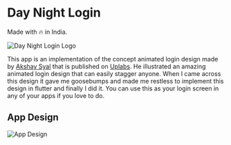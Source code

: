 # Day Night Login

Made with 🔥 in India.

![Day Night Login Logo](https://github.com/shubhamhackz/day_night_login/blob/master/files/logo.png)

This app is an implementation of the concept animated login design made by [Akshay Syal](https://www.uplabs.com/syalakshay) that is published on [Uplabs](https://www.uplabs.com/posts/day-night-login-interaction-freebie). He illustrated an amazing animated login design that can easily stagger anyone. When I came across this design it gave me goosebumps and made me restless to implement this design in flutter and finally I did it. You can use this as your login screen in any of your apps if you love to do.

## App Design

![App Design](https://github.com/shubhamhackz/day_night_login/blob/master/files/preview.gif)

